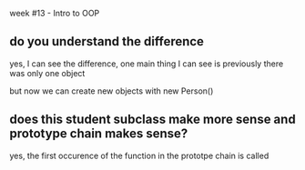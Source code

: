 week #13 - Intro to OOP

## do you understand the difference
yes, I can see the difference, one main thing I can see is
previously there was only one object 

but now we can create new objects with new Person()

## does this student subclass make more sense and prototype chain makes sense?
yes, the first occurence of the function in the prototpe chain is called